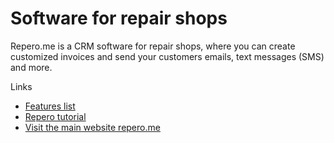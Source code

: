 # Software for repair shops

Repero.me is a CRM software for repair shops, where you can create customized invoices and send your customers emails, text messages (SMS) and more.

Links
- [Features list](https://repero.me/features)
- [Repero tutorial](https://repero.me/tutorial)
- [Visit the main website repero.me](https://repero.me/)
